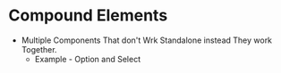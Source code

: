 # Compound Elements
  - Multiple Components That don't Wrk Standalone instead They work Together.
     - Example -  Option and Select
                <Option>
                     <Select></Select>
                 </Option>